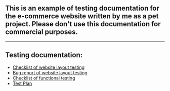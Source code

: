 ## This is an example of testing documentation for the e-commerce website written by me as a pet project. Please don't use this documentation for commercial purposes.
<hr>

## Testing documentation:
* [Checklist of website layout testing](https://docs.google.com/spreadsheets/d/1powMb6rHwqmqE5A9QicjAaBvrN4xv03cWwW_XbB-M3I/edit?usp=sharing)
* [Bug report of website layout testing](https://docs.google.com/spreadsheets/d/1q8XkRIDJt9846TLitI-OG4oY7LcRx7x22faEVfo27JM/edit?usp=sharing)
* [Checklist of functional testing](https://docs.google.com/spreadsheets/d/1x7LD-WslN-9wV_KX-Ar6lY8Zonok_ghePj5IoXoGpc0/edit?usp=sharing)
* [Test Plan](https://docs.google.com/document/d/12tjx2VdvrM-SU-_t2ItIl50rucq_O_7z/edit?usp=sharing&ouid=104850856033169330452&rtpof=true&sd=true)